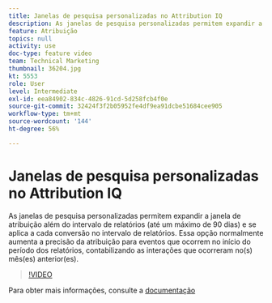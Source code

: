 ```yaml
---
title: Janelas de pesquisa personalizadas no Attribution IQ
description: As janelas de pesquisa personalizadas permitem expandir a janela de atribuição além do intervalo de relatórios (até um máximo de 90 dias) e se aplica a cada conversão no intervalo de relatórios. Essa opção normalmente aumenta a precisão da atribuição para eventos que ocorrem no início do período dos relatórios, contabilizando as interações que ocorreram no(s) mês(es) anterior(es).
feature: Atribuição
topics: null
activity: use
doc-type: feature video
team: Technical Marketing
thumbnail: 36204.jpg
kt: 5553
role: User
level: Intermediate
exl-id: eea84902-834c-4826-91cd-5d258fcb4f0e
source-git-commit: 32424f3f2b05952fe4df9ea91dcbe51684cee905
workflow-type: tm+mt
source-wordcount: '144'
ht-degree: 56%

---
```


# Janelas de pesquisa personalizadas no Attribution IQ

As janelas de pesquisa personalizadas permitem expandir a janela de atribuição além do intervalo de relatórios (até um máximo de 90 dias) e se aplica a cada conversão no intervalo de relatórios. Essa opção normalmente aumenta a precisão da atribuição para eventos que ocorrem no início do período dos relatórios, contabilizando as interações que ocorreram no(s) mês(es) anterior(es).

>[!VIDEO](https://video.tv.adobe.com/v/36204/?quality=12&learn=on)

Para obter mais informações, consulte a [documentação](https://docs.adobe.com/content/help/pt-BR/analytics/analyze/analysis-workspace/attribution/models.html#lookback-windows)
